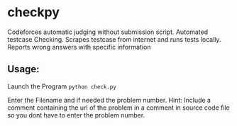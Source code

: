 # checkpy

Codeforces automatic judging without submission script.
Automated testcase Checking.
Scrapes testcase from internet and runs tests locally. 
Reports wrong answers with specific information

## Usage:

Launch the Program
`python check.py`

Enter the Filename and if needed the problem number.
Hint: Include a comment containing the url of the problem in a comment in source code file so you dont have to enter the problem number.


